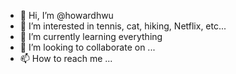 - 👋 Hi, I’m @howardhwu
- 👀 I’m interested in tennis, cat, hiking, Netflix, etc...
- 🌱 I’m currently learning everything
- 💞️ I’m looking to collaborate on ...
- 📫 How to reach me ...

<!---
howardhwu/howardhwu is a ✨ special ✨ repository because its `README.md` (this file) appears on your GitHub profile.
You can click the Preview link to take a look at your changes.
--->

